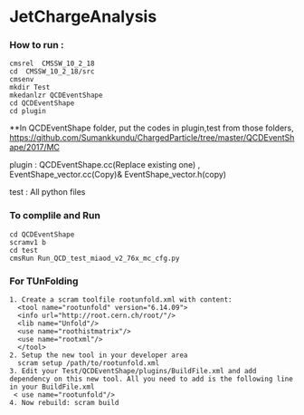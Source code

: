 # JetChargeAnalysis

### How to run :
```
cmsrel  CMSSW_10_2_18
cd  CMSSW_10_2_18/src
cmsenv
mkdir Test
mkedanlzr QCDEventShape
cd QCDEventShape
cd plugin
```
**In QCDEventShape folder, put the codes in plugin,test from those folders,
https://github.com/Sumankkundu/ChargedParticle/tree/master/QCDEventShape/2017/MC

 plugin : QCDEventShape.cc(Replace existing one) , EventShape_vector.cc(Copy)& EventShape_vector.h(copy) 
 
 test : All python files

 ### To complile and Run
 ```
 cd QCDEventShape
 scramv1 b    
 cd test 
 cmsRun Run_QCD_test_miaod_v2_76x_mc_cfg.py
```

### For TUnFolding
 ```
1. Create a scram toolfile rootunfold.xml with content:
   <tool name="rootunfold" version="6.14.09">
   <info url="http://root.cern.ch/root/"/>
   <lib name="Unfold"/>
   <use name="roothistmatrix"/>
   <use name="rootxml"/>
   </tool>
2. Setup the new tool in your developer area
   scram setup /path/to/rootunfold.xml
3. Edit your Test/QCDEventShape/plugins/BuildFile.xml and add dependency on this new tool. All you need to add is the following line in your BuildFile.xml
  < use name="rootunfold"/>
4. Now rebuild: scram build

```
